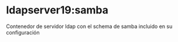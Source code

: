 # ldapserver19:samba

Contenedor de servidor ldap con el schema de samba incluido en su configuración
